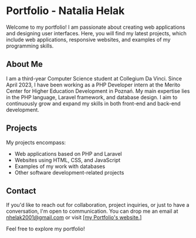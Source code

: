 # Portfolio - Natalia Helak

Welcome to my portfolio! I am passionate about creating web applications and designing user interfaces. Here, you will find my latest projects, which include web applications, responsive websites, and examples of my programming skills.

## About Me

I am a third-year Computer Science student at Collegium Da Vinci. Since April 2023, I have been working as a PHP Developer intern at the Merito Center for Higher Education Development in Poznań. My main expertise lies in the PHP language, Laravel framework, and database design. I aim to continuously grow and expand my skills in both front-end and back-end development.

## Projects

My projects encompass:
- Web applications based on PHP and Laravel
- Websites using HTML, CSS, and JavaScript
- Examples of my work with databases
- Other software development-related projects

## Contact

If you'd like to reach out for collaboration, project inquiries, or just to have a conversation, I'm open to communication. You can drop me an email at nhelak2001@gmail.com or visit [[my Portfolio's website.]](https://natalia-helak-portfolio.netlify.app)

Feel free to explore my portfolio!

